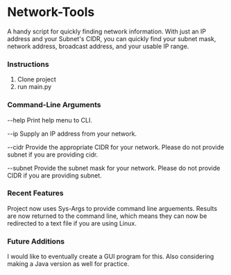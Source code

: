 # Network-Tools
A handy script for quickly finding network information. With just an IP address and your Subnet's CIDR, you can quickly find your subnet  mask, network address, broadcast address, and your usable IP range.

### Instructions
1) Clone project
2) run main.py

### Command-Line Arguments
--help
Print help menu to CLI.

--ip
Supply an IP address from your network.

--cidr
Provide the appropriate CIDR for your network. Please do not provide subnet if you are providing cidr.

--subnet
Provide the subnet mask for your network. Please do not provide CIDR if you are providing subnet.

### Recent Features
Project now uses Sys-Args to provide command line arguements. Results are now returned to the command line, which means they can now be redirected to a text file if you are using Linux. 

### Future Additions
I would like to eventually create a GUI program for this. Also considering making a Java version as well for practice.
